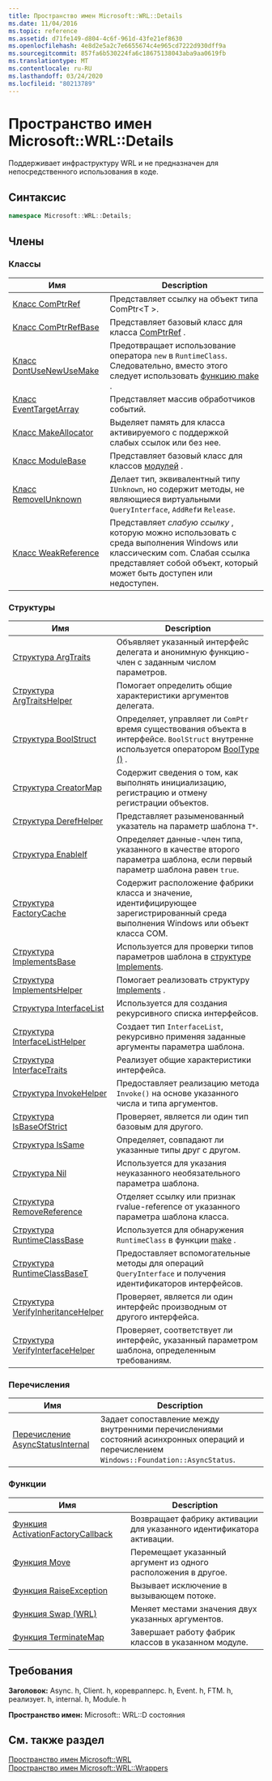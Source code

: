 ```yaml
---
title: Пространство имен Microsoft::WRL::Details
ms.date: 11/04/2016
ms.topic: reference
ms.assetid: d71fe149-d804-4c6f-961d-43fe21ef8630
ms.openlocfilehash: 4e8d2e5a2c7e6655674c4e965cd7222d930dff9a
ms.sourcegitcommit: 857fa6b530224fa6c18675138043aba9aa0619fb
ms.translationtype: MT
ms.contentlocale: ru-RU
ms.lasthandoff: 03/24/2020
ms.locfileid: "80213789"
---
```

# <a name="microsoftwrldetails-namespace"></a>Пространство имен Microsoft::WRL::Details

Поддерживает инфраструктуру WRL и не предназначен для непосредственного использования в коде.

## <a name="syntax"></a>Синтаксис

```cpp
namespace Microsoft::WRL::Details;
```

## <a name="members"></a>Члены

### <a name="classes"></a>Классы

|Имя|Description|
|----------|-----------------|
|[Класс ComPtrRef](comptrref-class.md)|Представляет ссылку на объект типа ComPtr\<T >.|
|[Класс ComPtrRefBase](comptrrefbase-class.md)|Представляет базовый класс для класса [ComPtrRef](comptrref-class.md) .|
|[Класс DontUseNewUseMake](dontusenewusemake-class.md)|Предотвращает использование оператора `new` в `RuntimeClass`. Следовательно, вместо этого следует использовать [функцию make](make-function.md) .|
|[Класс EventTargetArray](eventtargetarray-class.md)|Представляет массив обработчиков событий.|
|[Класс MakeAllocator](makeallocator-class.md)|Выделяет память для класса активируемого с поддержкой слабых ссылок или без нее.|
|[Класс ModuleBase](modulebase-class.md)|Представляет базовый класс для классов [модулей](module-class.md) .|
|[Класс RemoveIUnknown](removeiunknown-class.md)|Делает тип, эквивалентный типу `IUnknown`, но содержит методы, не являющиеся виртуальными `QueryInterface`, `AddRef`и `Release`.|
|[Класс WeakReference](weakreference-class.md)|Представляет *слабую ссылку* , которую можно использовать с среда выполнения Windows или классическим com. Слабая ссылка представляет собой объект, который может быть доступен или недоступен.|

### <a name="structures"></a>Структуры

|Имя|Description|
|----------|-----------------|
|[Структура ArgTraits](argtraits-structure.md)|Объявляет указанный интерфейс делегата и анонимную функцию-член с заданным числом параметров.|
|[Структура ArgTraitsHelper](argtraitshelper-structure.md)|Помогает определить общие характеристики аргументов делегата.|
|[Структура BoolStruct](boolstruct-structure.md)|Определяет, управляет ли `ComPtr` время существования объекта в интерфейсе. `BoolStruct` внутренне используется оператором [BoolType ()](comptr-class.md#operator-microsoft-wrl-details-booltype) .|
|[Структура CreatorMap](creatormap-structure.md)|Содержит сведения о том, как выполнять инициализацию, регистрацию и отмену регистрации объектов.|
|[Структура DerefHelper](derefhelper-structure.md)|Представляет разыменованный указатель на параметр шаблона `T*`.|
|[Структура EnableIf](enableif-structure.md)|Определяет данные-член типа, указанного в качестве второго параметра шаблона, если первый параметр шаблона равен `true`.|
|[Структура FactoryCache](factorycache-structure.md)|Содержит расположение фабрики класса и значение, идентифицирующее зарегистрированный среда выполнения Windows или объект класса COM.|
|[Структура ImplementsBase](implementsbase-structure.md)|Используется для проверки типов параметров шаблона в [структуре Implements](implements-structure.md).|
|[Структура ImplementsHelper](implementshelper-structure.md)|Помогает реализовать структуру [Implements](implements-structure.md) .|
|[Структура InterfaceList](interfacelist-structure.md)|Используется для создания рекурсивного списка интерфейсов.|
|[Структура InterfaceListHelper](interfacelisthelper-structure.md)|Создает тип `InterfaceList`, рекурсивно применяя заданные аргументы параметра шаблона.|
|[Структура InterfaceTraits](interfacetraits-structure.md)|Реализует общие характеристики интерфейса.|
|[Структура InvokeHelper](invokehelper-structure.md)|Предоставляет реализацию метода `Invoke()` на основе указанного числа и типа аргументов.|
|[Структура IsBaseOfStrict](isbaseofstrict-structure.md)|Проверяет, является ли один тип базовым для другого.|
|[Структура IsSame](issame-structure.md)|Определяет, совпадают ли указанные типы друг с другом.|
|[Структура Nil](nil-structure.md)|Используется для указания неуказанного необязательного параметра шаблона.|
|[Структура RemoveReference](removereference-structure.md)|Отделяет ссылку или признак rvalue-reference от указанного параметра шаблона класса.|
|[Структура RuntimeClassBase](runtimeclassbase-structure.md)|Используется для обнаружения `RuntimeClass` в функции [make](make-function.md) .|
|[Структура RuntimeClassBaseT](runtimeclassbaset-structure.md)|Предоставляет вспомогательные методы для операций `QueryInterface` и получения идентификаторов интерфейсов.|
|[Структура VerifyInheritanceHelper](verifyinheritancehelper-structure.md)|Проверяет, является ли один интерфейс производным от другого интерфейса.|
|[Структура VerifyInterfaceHelper](verifyinterfacehelper-structure.md)|Проверяет, соответствует ли интерфейс, указанный параметром шаблона, определенным требованиям.|

### <a name="enumerations"></a>Перечисления

|Имя|Description|
|----------|-----------------|
|[Перечисление AsyncStatusInternal](asyncstatusinternal-enumeration.md)|Задает сопоставление между внутренними перечислениями состояний асинхронных операций и перечислением `Windows::Foundation::AsyncStatus`.|

### <a name="functions"></a>Функции

|Имя|Description|
|----------|-----------------|
|[Функция ActivationFactoryCallback](activationfactorycallback-function.md)|Возвращает фабрику активации для указанного идентификатора активации.|
|[Функция Move](move-function.md)|Перемещает указанный аргумент из одного расположения в другое.|
|[Функция RaiseException](raiseexception-function.md)|Вызывает исключение в вызывающем потоке.|
|[Функция Swap (WRL)](swap-function-wrl.md)|Меняет местами значения двух указанных аргументов.|
|[Функция TerminateMap](terminatemap-function.md)|Завершает работу фабрик классов в указанном модуле.|

## <a name="requirements"></a>Требования

**Заголовок:** Async. h, Client. h, кореврапперс. h, Event. h, FTM. h, реализует. h, internal. h, Module. h

**Пространство имен:** Microsoft:: WRL::D состояния

## <a name="see-also"></a>См. также раздел

[Пространство имен Microsoft::WRL](microsoft-wrl-namespace.md)<br/>
[Пространство имен Microsoft::WRL::Wrappers](microsoft-wrl-wrappers-namespace.md)
